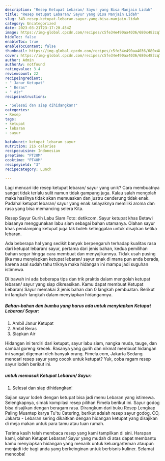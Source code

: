 ```yaml
---
description: "Resep Ketupat Lebaran/ Sayur yang Bisa Manjain Lidah"
title: "Resep Ketupat Lebaran/ Sayur yang Bisa Manjain Lidah"
slug: 343-resep-ketupat-lebaran-sayur-yang-bisa-manjain-lidah
category: Uncategorized
date: 2023-03-21T23:17:20.454Z
image: https://img-global.cpcdn.com/recipes/c5fe34e490aa4036/680x482cq70/ketupat-lebaran-sayur-foto-resep-utama.jpg
hideToc: false
enableToc: true
enableTocContent: false
thumbnail: https://img-global.cpcdn.com/recipes/c5fe34e490aa4036/680x482cq70/ketupat-lebaran-sayur-foto-resep-utama.jpg
cover: https://img-global.cpcdn.com/recipes/c5fe34e490aa4036/680x482cq70/ketupat-lebaran-sayur-foto-resep-utama.jpg
author: Admin
authorAv: notfound
ratingvalue: 3.4
reviewcount: 22
recipeingredient:
- " Janur Ketupat"
- " Beras"
- " Air"
recipeinstructions:

- "Selesai dan siap dihidangkan!"
categories:
- Resep
tags:
- ketupat
- lebaran
- sayur

katakunci: ketupat lebaran sayur 
nutrition: 216 calories
recipecuisine: Indonesian
preptime: "PT28M"
cooktime: "PT40M"
recipeyield: "3"
recipecategory: Lunch

---
```





Lagi mencari ide resep ketupat lebaran/ sayur yang unik? Cara membuatnya sangat tidak terlalu sulit namun tidak gampang juga. Kalau salah mengolah maka hasilnya tidak akan memuaskan dan justru cenderung tidak enak. Padahal ketupat lebaran/ sayur yang enak selayaknya memiliki aroma dan rasa yang bisa memancing selera Kita.





Resep Sayur Gurih Labu Siam Foto: detikcom. Sayur ketupat khas Betawi biasanya menggunakan labu siam sebagai bahan utamanya. Olahan sayur khas pendamping ketupat juga tak boleh ketinggalan untuk disajikan ketika lebaran.

Ada beberapa hal yang sedikit banyak berpengaruh terhadap kualitas rasa dari ketupat lebaran/ sayur, pertama dari jenis bahan, kedua pemilihan bahan segar hingga cara membuat dan menyajikannya. Tidak usah pusing jika mau menyiapkan ketupat lebaran/ sayur enak di mana pun anda berada, karena asal sudah tahu triknya maka hidangan ini mampu jadi suguhan istimewa.






Di bawah ini ada beberapa tips dan trik praktis dalam mengolah ketupat lebaran/ sayur yang siap dikreasikan. Kamu dapat membuat Ketupat Lebaran/ Sayur memakai 3 jenis bahan dan 0 langkah pembuatan. Berikut ini langkah-langkah dalam menyiapkan hidangannya.

<!--inarticleads1-->

##### Bahan-bahan dan bumbu yang harus ada untuk menyiapkan Ketupat Lebaran/ Sayur:

1. Ambil  Janur Ketupat
1. Ambil  Beras
1. Siapkan  Air


Hidangan ini terdiri dari ketupat, sayur labu siam, nangka muda, tauge, dan sambal goreng krecek. Rasanya yang gurih dan nikmat membuat hidangan ini sangat digemari oleh banyak orang. Fimela.com, Jakarta Sedang mencari resep sayur yang cocok untuk ketupat? Yuk, coba ragam resep sayur lodeh berikut ini. 

<!--inarticleads2-->

#####  untuk memasak Ketupat Lebaran/ Sayur:


1. Selesai dan siap dihidangkan!

Sajian sayur lodeh dengan ketupat bisa jadi menu Lebaran yang istimewa. Selengkapnya, simak kompilasi resep pilihan Fimela berikut ini. Sayur godog bisa disajikan dengan beragam rasa. Dirangkum dari buku Resep Lengkap Paling Muantep karya Tu&#39;tu Catering, berikut adalah resep sayur godog. CO, Jakarta - Lebaran sering dikaitkan dengan hidangan ketupat yang disajikan di meja makan untuk para tamu atau tuan rumah. 

Terima kasih telah membaca resep yang kami tampilkan di sini. Harapan kami, olahan Ketupat Lebaran/ Sayur yang mudah di atas dapat membantu kamu menyiapkan hidangan yang menarik untuk keluarga/teman ataupun menjadi ide bagi anda yang berkeinginan untuk berbisnis kuliner. Selamat mencoba!

